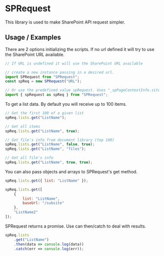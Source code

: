 # SPRequest

This library is used to make SharePoint API request simpler.

## Usage / Examples

There are 2 options initializing the scripts. If no url defined it will try to use the SharePoint URL available.

```js
// If URL is undefined it will use the SharePoint URL available

// create a new instance passing in a desired url.
import SPRequest from "SPRequest";
const spReq = new SPRequest("URL");

// Or use the predefined value spRequest. Uses "_spPageContextInfo.siteAbsoluteUrl" as default url.
import { spRequest as spReq } from "SPRequest";
```

To get a list data. By default you will receive up to 100 items.

```js
// Get the first 100 of a given list
spReq.lists.get("ListName");

// Get all items
spReq.lists.get("ListName", true);

// Get file's info from document library (top 100)
spReq.lists.get("ListName", false, true);
spReq.lists.get("ListName", "files");

// Get all file's info
spReq.lists.get("ListName", true, true);
```

You can also pass objects and arrays to SPRequest's get method.

```js
spReq.lists.get({ list: "ListName" });

spReq.lists.get([
    {
        list: "ListName",
        baseUrl: "/subsite"
    },
    "ListName2"
]);
```

SPRequest returns a promise. Use can then/catch to deal with results.

```js
spReq.lists
    .get("ListName")
    .then(data => console.log(data))
    .catch(err => console.log(err));
```
